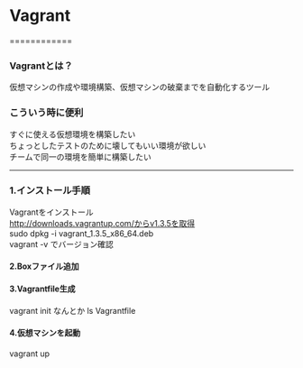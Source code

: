 # Vagrant
============
### Vagrantとは？
仮想マシンの作成や環境構築、仮想マシンの破棄までを自動化するツール
### こういう時に便利
すぐに使える仮想環境を構築したい  
ちょっとしたテストのために壊してもいい環境が欲しい  
チームで同一の環境を簡単に構築したい

------

### 1.インストール手順
Vagrantをインストール  
http://downloads.vagrantup.com/からv1.3.5を取得  
sudo dpkg -i vagrant_1.3.5_x86_64.deb  
vagrant -v でバージョン確認
#### 2.Boxファイル追加

#### 3.Vagrantfile生成
vagrant init なんとか
ls
Vagrantfile
#### 4.仮想マシンを起動
vagrant up
